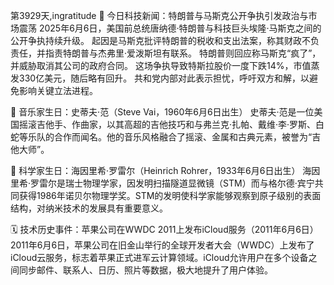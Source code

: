 第3929天,ingratitude 📰 今日科技新闻：特朗普与马斯克公开争执引发政治与市场震荡
2025年6月6日，美国前总统唐纳德·特朗普与科技巨头埃隆·马斯克之间的公开争执持续升级。 起因是马斯克批评特朗普的税收和支出法案，称其财政不负责任，并指责特朗普与杰弗里·爱泼斯坦有联系。 特朗普则回应称马斯克“疯了”，并威胁取消其公司的政府合同。 这场争执导致特斯拉股价一度下跌14%，市值蒸发330亿美元，随后略有回升。 共和党内部对此表示担忧，呼吁双方和解，以避免影响关键立法进程。 
 

🎂 音乐家生日：史蒂夫·范（Steve Vai，1960年6月6日出生）
史蒂夫·范是一位美国摇滚吉他手、作曲家，以其高超的吉他技巧和与弗兰克·扎帕、戴维·李·罗斯、白蛇等乐队的合作而闻名。他的音乐风格融合了摇滚、金属和古典元素，被誉为“吉他大师”。

🧠 科学家生日：海因里希·罗雷尔（Heinrich Rohrer，1933年6月6日出生）
海因里希·罗雷尔是瑞士物理学家，因发明扫描隧道显微镜（STM）而与格尔德·宾宁共同获得1986年诺贝尔物理学奖。STM的发明使科学家能够观察到原子级别的表面结构，对纳米技术的发展具有重要意义。

🗓️ 技术历史事件：苹果公司在WWDC 2011上发布iCloud服务（2011年6月6日）
2011年6月6日，苹果公司在旧金山举行的全球开发者大会（WWDC）上发布了iCloud云服务，标志着苹果正式进军云计算领域。iCloud允许用户在多个设备之间同步邮件、联系人、日历、照片等数据，极大地提升了用户体验。